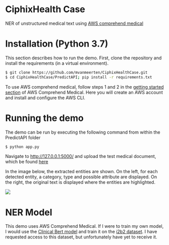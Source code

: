 # CiphixHealth Case
NER of unstructured medical text using [AWS comprehend medical](https://aws.amazon.com/comprehend/medical/)

# Installation (Python 3.7)
This section describes how to run the demo. First, clone the repository and install the requirements (in a virtual environment).
```bash
$ git clone https://github.com/mvanmeerten/CiphixHealthCase.git
$ cd CiphixHealthCase/PredictAPI; pip install -r requirements.txt
```

To use AWS comprehend medical, follow steps 1 and 2 in the [getting started section](https://docs.aws.amazon.com/comprehend/latest/dg/getting-started.html) of AWS Comprehend Medical. Here you will create an AWS account and install and configure the AWS CLI.

# Running the demo
The demo can be run by executing the following command from within the PredictAPI folder
```bash
$ python app.py
```
Navigate to http://127.0.0.1:5000/ and upload the test medical document, which be found [here](https://github.com/mvanmeerten/CiphixHealthCase/blob/master/PredictAPI/documents/MedDocTest.pdf)

In the image below, the extracted entities are shown. On the left, for each detected entity, a category, type and possible attribute are displayed. On the right, the original text is displayed where the entities are highlighted.

![](https://puu.sh/GicTt/2b9cc5fba4.png)

# NER Model
This demo uses AWS Comprehend Medical. If I were to train my own model, I would use the [Clinical Bert model](https://github.com/EmilyAlsentzer/clinicalBERT) and train it on the [i2b2 dataset](https://www.i2b2.org/NLP/DataSets/Main.php). I have requested access to this dataset, but unfortunately have yet to receive it.


